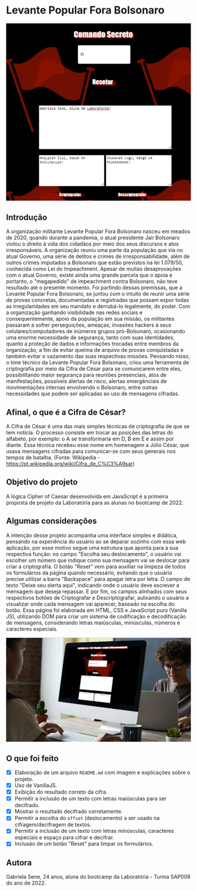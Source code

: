 # Levante Popular Fora Bolsonaro

![Protótipo](./webapp.png)

## Introdução

A organização militante Levante Popular Fora Bolsonaro nasceu em meados de 2020, quando durante a pandemia, o atual presidente Jair Bolsonaro violou o direito à vida dos cidadãos por meio dos seus discursos e atos irresponsáveis. A organização reuniu uma parte da população que via no atual Governo, uma série de delitos e crimes de irresponsabilidade, além de outros crimes imputados a Bolsonaro que estão previstos na lei 1.079/50, conhecida como Lei do Impeachment. Apesar de muitas desaprovações com o atual Governo, existe ainda uma grande parcela que o apoia e portanto, o "megapedido" de impeachment contra Bolsonaro, não teve resultado até o presente momento. Foi partindo dessas premissas, que a Levante Popular Fora Bolsonaro, se juntou com o intuito de reunir uma série de provas concretas, documentadas e registradas que possam expor todas as irregularidades em seu mandato e derrubá-lo legalmente, do poder. Com a organização ganhando visibilidade nas redes sociais e consequentemente, apoio da população em sua missão, os militantes passaram a sofrer perseguições, ameaças, invasões hackers à seus celulares/computadores de inúmeros grupos pró-Bolsonaro, ocasionando uma enorme necessidade de segurança, tanto com suas identidades, quanto a proteção de dados e informações trocadas entre membros da organização, a fim de evitar queima de arquivo de provas conquistadas e também evitar o vazamento das suas respectivas missões. Pensando nisso, o time técnico da Levante Popular Fora Bolsonaro, criou uma ferramenta de criptografia por meio da Cifra de César para se comunicarem entre eles, possibilitando maior segurança para reuniões presenciais, atos de manifestações, possíveis alertas de risco, alertas emergênciais de movimentações internas envolvendo o Bolsonaro, entre outras necessidades que podem ser aplicadas ao uso de mensagens cifradas.



## Afinal, o que é a Cifra de César?

A Cifra de César é uma das mais simples técnicas de criptografia de que se tem notícia. O processo consiste em trocar as posições das letras do alfabeto, por exemplo: o A se transformaria em D, B em E e assim por diante. Essa técnica recebeu esse nome em homenagem a Júlio César, que usava mensagens cifradas para comunicar-se com seus generais nos tempos de batalha. (Fonte: Wikipedia - https://pt.wikipedia.org/wiki/Cifra_de_C%C3%A9sar)



## Objetivo do projeto

A lógica Cipher of Caesar desenvolvida em JavaScript é a primeira proposta de projeto da Laboratória para as alunas no bootcamp de 2022.



## Algumas considerações

A intenção desse projeto acompanha uma interface simples e didática, pensando na experiência do usuário ao se deparar sozinho com essa web aplicação, por esse motivo segue uma estrutura que aponta para a sua respectiva função: no campo "Escolha seu deslocamento", o usuário vai escolher um número que indique como sua mensagem vai se deslocar para criar a criptografia. O botão "Reset" vem para auxiliar na limpeza de todos os formulários da página quando necessário, evitando que o usuário precise utilizar a barra "Backspace" para apagar letra por letra. O campo de texto "Deixe seu alerta aqui", indicando onde o usuário deve escrever a mensagem que deseja repassar. E por fim, os campos alinhados com seus respectivos botões de Criptografar e Descriptografar, aulixando o usuário a visualizar onde cada mensagem vai aparecer, baseado na escolha do botão. Essa página foi elaborada em HTML, CSS e JavaScript puro (Vanilla JS), utilizando DOM para criar um sistema de codificação e decodificação de mensagens, considerando letras maiúsculas, minúsculas, números e caracteres especiais. 

![Design UX](./readmenot.png)

## O que foi feito

- [x] Elaboração de um arquivo `README.md` com imagem e explicações sobre o projeto.
- [x] Uso de VanillaJS.
- [x] Exibição do resultado correto da cifra.
- [x] Permitir a inclusão de um texto com letras maiúsculas para ser decifrado.
- [X] Mostrar o resultado decifrado corretamente.
- [X] Permitir a escolha do `offset` (deslocamento) a ser usado na cifragem/decifragem de textos.
- [x] Permitir a inclusão de um texto com letras minúsculas, caracteres especiais e espaço para
      cifrar e decifrar.
- [X] Inclusão de um botão "Reset" para limpar os formulários.

 ## Autora

 Gabriela Sene, 24 anos, aluna do bootcamp da Laboratória - Turma SAP008 do ano de 2022. 
